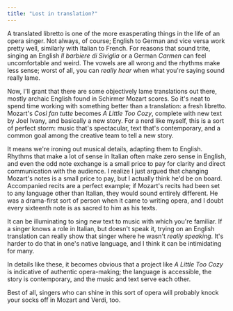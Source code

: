 ```yaml
---
title: "Lost in translation?"
---
```


A translated libretto is one of the more exasperating things in the life of an opera singer. Not always, of course; English to German and vice versa work pretty well, similarly with Italian to French. For reasons that sound trite, singing an English *Il barbiere di Siviglia* or a German *Carmen* can feel uncomfortable and weird. The vowels are all wrong and the rhythms make less sense; worst of all, you can *really hear* when what you're saying sound really lame.

Now, I'll grant that there are some objectively lame translations out there, mostly archaic English found in Schirmer Mozart scores. So it's neat to spend time working with something better than a translation: a fresh libretto. Mozart's *Così fan tutte* becomes *A Little Too Cozy*, complete with new text by Joel Ivany, and basically a new story. For a nerd like myself, this is a sort of perfect storm: music that's spectacular, text that's contemporary, and a common goal among the creative team to tell a new story. 

It means we're ironing out musical details, adapting them to English. Rhythms that make a lot of sense in Italian often make zero sense in English, and even the odd note exchange is a small price to pay for clarity and direct communication with the audience. I realize I just argued that changing Mozart's notes is a small price to pay, but I actually think he'd be on board. Accompanied recits are a perfect example; if Mozart's recits had been set to any language other than Italian, they would sound entirely different. He was a drama-first sort of person when it came to writing opera, and I doubt every sixteenth note is as sacred to him as his texts.

It can be illuminating to sing new text to music with which you're familiar. If a singer knows a role in Italian, but doesn't speak it, trying on an English translation can really show that singer where he wasn't *really speaking*. It's harder to do that in one's native language, and I think it can be intimidating for many.

In details like these, it becomes obvious that a project like *A Little Too Cozy* is indicative of authentic opera-making; the language is accessible, the story is contemporary, and the music and text serve each other. 

Best of all, singers who can shine in this sort of opera will probably knock your socks off in Mozart and Verdi, too.
